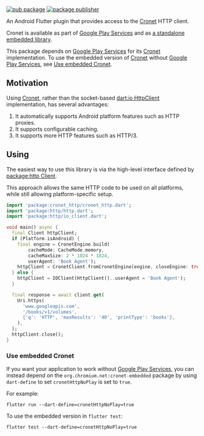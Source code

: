 [![pub package](https://img.shields.io/pub/v/cronet_http.svg)](https://pub.dev/packages/cronet_http)
[![package publisher](https://img.shields.io/pub/publisher/cronet_http.svg)](https://pub.dev/packages/cronet_http/publisher)

An Android Flutter plugin that provides access to the
[Cronet][] HTTP client.

Cronet is available as part of [Google Play Services][]
and as [a standalone embedded library][].

This package depends on [Google Play Services][]
for its [Cronet][] implementation.
To use the embedded version of [Cronet][] without [Google Play Services][],
see [Use embedded Cronet](#use-embedded-cronet).

## Motivation

Using [Cronet][], rather than the socket-based
[dart:io HttpClient][] implementation, has several advantages:

1. It automatically supports Android platform features such as HTTP proxies.
2. It supports configurable caching.
3. It supports more HTTP features such as HTTP/3.

## Using

The easiest way to use this library is via the high-level interface
defined by [package:http Client][].

This approach allows the same HTTP code to be used on all platforms, while
still allowing platform-specific setup.

```dart
import 'package:cronet_http/cronet_http.dart';
import 'package:http/http.dart';
import 'package:http/io_client.dart';

void main() async {
  final Client httpClient;
  if (Platform.isAndroid) {
    final engine = CronetEngine.build(
        cacheMode: CacheMode.memory,
        cacheMaxSize: 2 * 1024 * 1024,
        userAgent: 'Book Agent');
    httpClient = CronetClient.fromCronetEngine(engine, closeEngine: true);
  } else {
    httpClient = IOClient(HttpClient()..userAgent = 'Book Agent');
  }

  final response = await client.get(
    Uri.https(
      'www.googleapis.com',
      '/books/v1/volumes',
      {'q': 'HTTP', 'maxResults': '40', 'printType': 'books'},
    ),
  );
  httpClient.close();
}
```

### Use embedded Cronet

If you want your application to work without [Google Play Services][],
you can instead depend on the `org.chromium.net:cronet-embedded` package
by using `dart-define` to set `cronetHttpNoPlay` is set to `true`.

For example:

```
flutter run --dart-define=cronetHttpNoPlay=true
```

To use the embedded version in `flutter test`:

```
flutter test --dart-define=cronetHttpNoPlay=true
```

[Cronet]: https://developer.android.com/guide/topics/connectivity/cronet/reference/org/chromium/net/package-summary
[Google Play Services]: https://developers.google.com/android/guides/overview
[a standalone embedded library]: https://mvnrepository.com/artifact/org.chromium.net/cronet-embedded
[dart:io HttpClient]: https://api.dart.dev/stable/dart-io/HttpClient-class.html
[package:http Client]: https://pub.dev/documentation/http/latest/http/Client-class.html
